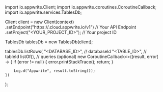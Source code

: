 import io.appwrite.Client;
import io.appwrite.coroutines.CoroutineCallback;
import io.appwrite.services.TablesDb;

Client client = new Client(context)
    .setEndpoint("https://<REGION>.cloud.appwrite.io/v1") // Your API Endpoint
    .setProject("<YOUR_PROJECT_ID>"); // Your project ID

TablesDb tablesDb = new TablesDb(client);

tablesDb.listRows(
    "<DATABASE_ID>", // databaseId 
    "<TABLE_ID>", // tableId 
    listOf(), // queries (optional)
    new CoroutineCallback<>((result, error) -> {
        if (error != null) {
            error.printStackTrace();
            return;
        }

        Log.d("Appwrite", result.toString());
    })
);

